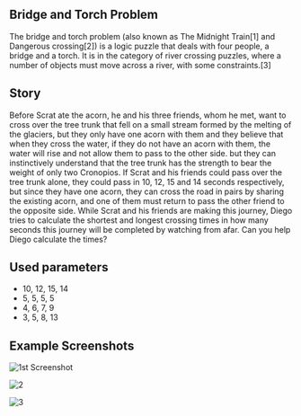 ## Bridge and Torch Problem

The bridge and torch problem (also known as The Midnight Train[1] and Dangerous crossing[2]) is a logic puzzle that deals with four people, a bridge and a torch. It is in the category of river crossing puzzles, where a number of objects must move across a river, with some constraints.[3]

## Story

Before Scrat ate the acorn, he and his three friends, whom he met, want to cross over the tree trunk that fell on a small stream formed by the melting of the glaciers, but they only have one acorn with them and they believe that when they cross the water, if they do not have an acorn with them, the water will rise and not allow them to pass to the other side. but they can instinctively understand that the tree trunk has the strength to bear the weight of only two Cronopios. If Scrat and his friends could pass over the tree trunk alone, they could pass in 10, 12, 15 and 14 seconds respectively, but since they have one acorn, they can cross the road in pairs by sharing the existing acorn, and one of them must return to pass the other friend to the opposite side. While Scrat and his friends are making this journey, Diego tries to calculate the shortest and longest crossing times in how many seconds this journey will be completed by watching from afar. Can you help Diego calculate the times?

## Used parameters

- 10, 12, 15, 14
- 5, 5, 5, 5
- 4, 6, 7, 9
- 3, 5, 8, 13


## Example Screenshots

![1st Screenshot](https://user-images.githubusercontent.com/56561641/166145619-22691f30-0a93-4ce0-b193-b4ade790fc74.PNG)

![2](https://user-images.githubusercontent.com/56561641/166145628-51b6993a-3306-4dfa-8204-618e45c4fe63.PNG)

![3](https://user-images.githubusercontent.com/56561641/166145638-a182bd5a-98a6-4b28-a6aa-f107d8c254aa.PNG)
